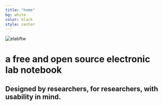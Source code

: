 ```yaml
---
title: "home"
bg: white
color: black
style: center
---
```


![elabftw](https://i.imgur.com/ulSgeHG.png)

# a free and open source electronic lab notebook


## Designed by researchers, for researchers, with usability in mind.
